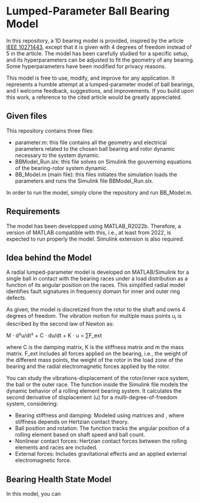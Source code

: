 # Lumped-Parameter Ball Bearing Model 

In this repository, a 1D bearing model is provided, inspired by the article [IEEE 10271443](https://ieeexplore.ieee.org/document/10271443), except that it is given with 4 degrees of freedom instead of 5 in the article. The model has been carefully studied for a specific setup, and its hyperparameters can be adjusted to fit the geometry of any bearing. Some hyperparameters have been modified for privacy reasons.

This model is free to use, modify, and improve for any application. It represents a humble attempt at a lumped-parameter model of ball bearings, and I welcome feedback, suggestions, and improvements. If you build upon this work, a reference to the cited article would be greatly appreciated.


## Given files

This repository contains three files: 

- parameter.m: this file contains all the geometry and electrical parameters related to the chosen ball bearing and rotor dynamic necessary to the system dynamic. 
- BBModel_Run.slx: this file solves on Simulink the gouverning equations of the bearing-rotor system dynamic. 
- BB_Model.m (main file): this files initiates the simulation loads the parameters and runs the Simulink file BBModel_Run.slx.  

In order to run the model, simply clone the repository and run BB_Model.m.

## Requirements 

The model has been developped using MATLAB_R2022b. Therefore, a version of MATLAB compatible with this, i.e., at least from 2022, is expected to run properly the model. Simulink extension is also required. 

## Idea behind the Model

A radial lumped-parameter model is developed on MATLAB/Simulink for a single ball in contact with the bearing races under a load distribution as a function of its angular position on the races. This simplified radial model identifies fault signatures in frequency domain for inner and outer ring defects. 

As given, the model is discretized from the rotor to the shaft and owns 4 degrees of freedom. The vibration motion for multiple mass points u$_i$ is described by the second law of Newton as:

M ⋅ d²u/dt² + C ⋅ du/dt + K ⋅ u = ∑F_ext

 where C is the damping matrix, K is the stiffness matrix and m the mass matrix. F_ext includes all forces applied on the bearing, i.e., the weight of the different mass points, the weight of the rotor in the load zone of the bearing and the radial electromagnetic forces applied by the rotor.

You can study the vibrations-displacement of the rotor/inner race system, the ball or the outer race. The function inside the Simulink file models the dynamic behavior of a rolling element bearing system. It calculates the second derivative of displacement (u) for a multi-degree-of-freedom system, considering:

- Bearing stiffness and damping: Modeled using matrices  and , where stiffness depends on Hertzian contact theory.
- Ball position and rotation: The function tracks the angular position of a rolling element based on shaft speed and ball count.
- Nonlinear contact forces: Hertzian contact forces between the rolling elements and races are included.
- External forces: Includes gravitational effects and an applied external electromagnetic force.

## Bearing Health State Model

In this model, you can 








